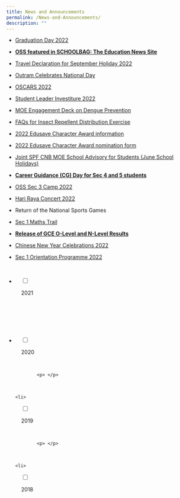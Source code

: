 ```yaml
---
title: News and Announcements
permalink: /News-and-Announcements/
description: ""
---
```


*   [Graduation Day 2022](https://outramsec-moe-edu-sg-admin.cwp.sg/other/graduation-day-2022)
*   **[OSS featured in SCHOOLBAG: The Education News Site](https://www.schoolbag.edu.sg/story/it-takes-a-village-to-support-a-student)**   
    
*   [Travel Declaration for September Holiday 2022](https://outramsec-moe-edu-sg-admin.cwp.sg/qql/slot/u512/PDF/2022/Hardcopy%20Letter%20to%20Parents%20and%20Guardians%20Not%20Using%20PG%20-%20%20Sept%20Holidays%2022%20Travel%20Declaration.pdf)  
    
*   [Outram Celebrates National Day](https://outramsec.moe.edu.sg/other/outram-celebrates-national-day)
*   [OSCARS 2022](https://outramsec.moe.edu.sg/other/oscars-2022) 
*   [Student Leader Investiture 2022](https://outramsec.moe.edu.sg/other/student-leader-investiture-2022)
*   [MOE Engagement Deck on Dengue Prevention](https://outramsec-moe-edu-sg-admin.cwp.sg/qql/slot/u512/PDF/2022/Dengue/Dengue%20Attachment%206-Engagement%20Deck%20for%20Secondary%20Schools.pdf)  
    
*   [FAQs for Insect Repellent Distribution Exercise](https://outramsec-moe-edu-sg-admin.cwp.sg/qql/slot/u512/PDF/2022/Dengue/Dengue%20Attachment%207-Frequently%20Asked%20Questions%20-%20NEAxTF%20Repellent%20Distribution.pdf)
*   [2022 Edusave Character Award information](https://outramsec-moe-edu-sg-admin.cwp.sg/qql/slot/u512/PDF/2022/EDUSAVE/2022%20ONLINE%20PUBLICITY%20INFO.pdf) 
*   [2022 Edusave Character Award nomination form](https://outramsec-moe-edu-sg-admin.cwp.sg/qql/slot/u512/PDF/2022/EDUSAVE/2022%20EDUSAVE%20CH%20AWARD%20nomination%20form.pdf)
*   [Joint SPF CNB MOE School Advisory for Students (June School Holidays)](https://outramsec-moe-edu-sg-admin.cwp.sg/qql/slot/u512/PDF/2022/Joint%20SPF%20CNB%20MOE%20School%20Advisory%20-%20Jun%202022.pdf)
*   **[Career Guidance (CG) Day for Sec 4 and 5 students](https://outramsec-moe-edu-sg-admin.cwp.sg/oss/career-guidance-cg-day-for-sec-4-and-5-students)**  
    
*   [OSS Sec 3 Camp 2022](https://outramsec-moe-edu-sg-admin.cwp.sg/other/oss-sec-3-camp-2022)  
    
*   [Hari Raya Concert 2022](https://outramsec-moe-edu-sg-admin.cwp.sg/other/hari-raya-concert-2022) 
*   Return of the National Sports Games
*   [Sec 1 Maths Trail](https://outramsec-moe-edu-sg-admin.cwp.sg/other/sec-1-maths-trail)
*   **[Release of GCE O-Level and N-Level Results](https://outramsec.moe.edu.sg/other/release-of-gce-o-level-and-n-level-results-1)**
*   [Chinese New Year Celebrations 2022](https://outramsec-moe-edu-sg-admin.cwp.sg/other/chinese-new-year-2022)
*   [Sec 1 Orientation Programme 2022](https://outramsec-moe-edu-sg-admin.cwp.sg/other/secondary-one-orientation-programme)

<ul class="jekyllcodex_accordion">

  <li>

    <input type="checkbox" id="accordion1">

    <label for="accordion1">2021</label>

    <div>

      <p> </p>

    </div>

</li>
	<li>

    <input type="checkbox" id="accordion2">

    <label for="accordion2">2020</label>

    <div>

			<p> </p>

    </div>

</li>
	
	<li>

    <input type="checkbox" id="accordion3">

    <label for="accordion3">2019</label>

    <div>

			<p> </p>

    </div>

</li>
	
	<li>

    <input type="checkbox" id="accordion4">

    <label for="accordion4">2018</label>

    <div>

      <p> </p>

    </div>

</li>
	
	

	
</ul>